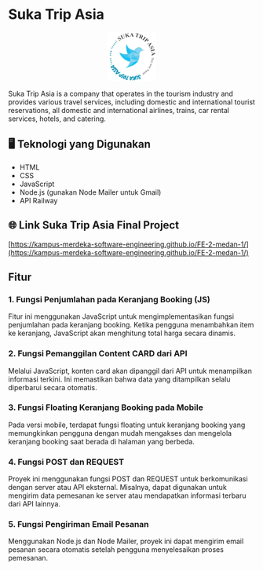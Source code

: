 # Suka Trip Asia
<div align="center">
  <img src="https://github.com/Kampus-Merdeka-Software-Engineering/FE-2-medan-1/raw/main/assets/images/favicon.png" alt="Suka Trip Asia" width="100" height="100">
</div>

Suka Trip Asia is a company that operates in the tourism industry and provides various travel services, including domestic and international tourist reservations, all domestic and international airlines, trains, car rental services, hotels, and catering.

## 🖥 Teknologi yang Digunakan
- HTML
- CSS
- JavaScript
- Node.js (gunakan Node Mailer untuk Gmail)
- API Railway

## 🌐 Link Suka Trip Asia Final Project
[https://kampus-merdeka-software-engineering.github.io/FE-2-medan-1/](https://kampus-merdeka-software-engineering.github.io/FE-2-medan-1/)

## Fitur

### 1. Fungsi Penjumlahan pada Keranjang Booking (JS)
Fitur ini menggunakan JavaScript untuk mengimplementasikan fungsi penjumlahan pada keranjang booking. Ketika pengguna menambahkan item ke keranjang, JavaScript akan menghitung total harga secara dinamis.

### 2. Fungsi Pemanggilan Content CARD dari API
Melalui JavaScript, konten card akan dipanggil dari API untuk menampilkan informasi terkini. Ini memastikan bahwa data yang ditampilkan selalu diperbarui secara otomatis.

### 3. Fungsi Floating Keranjang Booking pada Mobile
Pada versi mobile, terdapat fungsi floating untuk keranjang booking yang memungkinkan pengguna dengan mudah mengakses dan mengelola keranjang booking saat berada di halaman yang berbeda.

### 4. Fungsi POST dan REQUEST
Proyek ini menggunakan fungsi POST dan REQUEST untuk berkomunikasi dengan server atau API eksternal. Misalnya, dapat digunakan untuk mengirim data pemesanan ke server atau mendapatkan informasi terbaru dari API lainnya.

### 5. Fungsi Pengiriman Email Pesanan
Menggunakan Node.js dan Node Mailer, proyek ini dapat mengirim email pesanan secara otomatis setelah pengguna menyelesaikan proses pemesanan.
